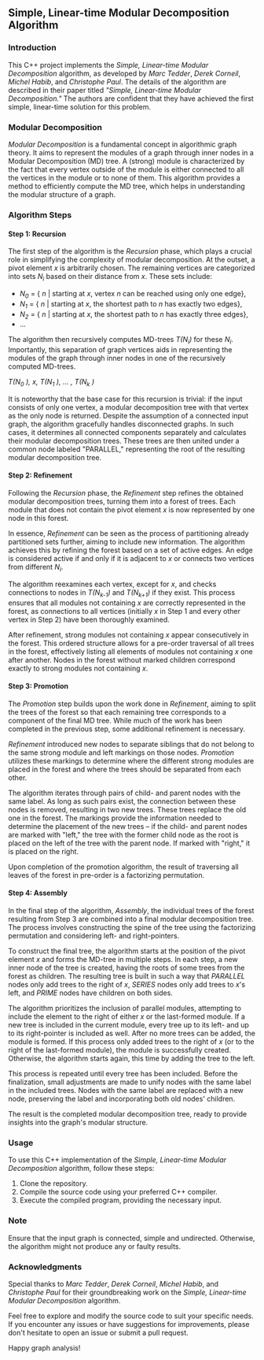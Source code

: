 ## Simple, Linear-time Modular Decomposition Algorithm

### Introduction
This C++ project implements the *Simple, Linear-time Modular Decomposition* algorithm, as developed by *Marc Tedder*, *Derek Corneil*, *Michel Habib*, and *Christophe Paul*. The details of the algorithm are described in their paper titled *"Simple, Linear-time Modular Decomposition."* The authors are confident that they have achieved the first simple, linear-time solution for this problem.

### Modular Decomposition
*Modular Decomposition* is a fundamental concept in algorithmic graph theory. It aims to represent the modules of a graph through inner nodes in a Modular Decomposition (MD) tree. A (strong) module is characterized by the fact that every vertex outside of the module is either connected to all the vertices in the module or to none of them. This algorithm provides a method to efficiently compute the MD tree, which helps in understanding the modular structure of a graph.

### Algorithm Steps

#### Step 1: Recursion
The first step of the algorithm is the *Recursion* phase, which plays a crucial role in simplifying the complexity of modular decomposition. At the outset, a pivot element *x* is arbitrarily chosen. The remaining vertices are categorized into sets *N<sub>i</sub>* based on their distance from *x*. These sets include:

- *N<sub>0</sub>* = { *n* | starting at *x*, vertex *n* can be reached using only one edge},
- *N<sub>1</sub>* = { *n* | starting at *x*, the shortest path to *n* has exactly two edges},
- *N<sub>2</sub>* = { *n* | starting at *x*, the shortest path to *n* has exactly three edges},
- ...

The algorithm then recursively computes MD-trees *T(N<sub>i</sub>)* for these *N<sub>i</sub>*. Importantly, this separation of graph vertices aids in representing the modules of the graph through inner nodes in one of the recursively computed MD-trees.

*T(N<sub>0</sub> ), x, T(N<sub>1</sub> ), ... , T(N<sub>k</sub> )*

It is noteworthy that the base case for this recursion is trivial: if the input consists of only one vertex, a modular decomposition tree with that vertex as the only node is returned. Despite the assumption of a connected input graph, the algorithm gracefully handles disconnected graphs. In such cases, it determines all connected components separately and calculates their modular decomposition trees. These trees are then united under a common node labeled "PARALLEL," representing the root of the resulting modular decomposition tree.

#### Step 2: Refinement
Following the *Recursion* phase, the *Refinement* step refines the obtained modular decomposition trees, turning them into a forest of trees. Each module that does not contain the pivot element *x* is now represented by one node in this forest.

In essence, *Refinement* can be seen as the process of partitioning already partitioned sets further, aiming to include new information. The algorithm achieves this by refining the forest based on a set of active edges. An edge is considered active if and only if it is adjacent to *x* or connects two vertices from different *N<sub>i</sub>*.

The algorithm reexamines each vertex, except for *x*, and checks connections to nodes in *T(N<sub>k-1</sub>)* and *T(N<sub>k+1</sub>)* if they exist. This process ensures that all modules not containing *x* are correctly represented in the forest, as connections to all vertices (initially *x* in Step 1 and every other vertex in Step 2) have been thoroughly examined.

After refinement, strong modules not containing *x* appear consecutively in the forest. This ordered structure allows for a pre-order traversal of all trees in the forest, effectively listing all elements of modules not containing *x* one after another. Nodes in the forest without marked children correspond exactly to strong modules not containing *x*.

#### Step 3: Promotion
The *Promotion* step builds upon the work done in *Refinement*, aiming to split the trees of the forest so that each remaining tree corresponds to a component of the final MD tree. While much of the work has been completed in the previous step, some additional refinement is necessary.

*Refinement* introduced new nodes to separate siblings that do not belong to the same strong module and left markings on those nodes. *Promotion* utilizes these markings to determine where the different strong modules are placed in the forest and where the trees should be separated from each other.

The algorithm iterates through pairs of child- and parent nodes with the same label. As long as such pairs exist, the connection between these nodes is removed, resulting in two new trees. These trees replace the old one in the forest. The markings provide the information needed to determine the placement of the new trees – if the child- and parent nodes are marked with "left," the tree with the former child node as the root is placed on the left of the tree with the parent node. If marked with "right," it is placed on the right.

Upon completion of the promotion algorithm, the result of traversing all leaves of the forest in pre-order is a factorizing permutation.

#### Step 4: Assembly
In the final step of the algorithm, *Assembly*, the individual trees of the forest resulting from Step 3 are combined into a final modular decomposition tree. The process involves constructing the spine of the tree using the factorizing permutation and considering left- and right-pointers.

To construct the final tree, the algorithm starts at the position of the pivot element *x* and forms the MD-tree in multiple steps. In each step, a new inner node of the tree is created, having the roots of some trees from the forest as children. The resulting tree is built in such a way that *PARALLEL* nodes only add trees to the right of *x*, *SERIES* nodes only add trees to *x*'s left, and *PRIME* nodes have children on both sides.

The algorithm prioritizes the inclusion of parallel modules, attempting to include the element to the right of either *x* or the last-formed module. If a new tree is included in the current module, every tree up to its left- and up to its right-pointer is included as well. After no more trees can be added, the module is formed. If this process only added trees to the right of *x* (or to the right of the last-formed module), the module is successfully created. Otherwise, the algorithm starts again, this time by adding the tree to the left.

This process is repeated until every tree has been included. Before the finalization, small adjustments are made to unify nodes with the same label in the included trees. Nodes with the same label are replaced with a new node, preserving the label and incorporating both old nodes' children.

The result is the completed modular decomposition tree, ready to provide insights into the graph's modular structure.
### Usage
To use this C++ implementation of the *Simple, Linear-time Modular Decomposition* algorithm, follow these steps:

1. Clone the repository.
2. Compile the source code using your preferred C++ compiler.
3. Execute the compiled program, providing the necessary input.

### Note
Ensure that the input graph is connected, simple and undirected. Otherwise, the algorithm might not produce any or faulty results.

### Acknowledgments
Special thanks to *Marc Tedder*, *Derek Corneil*, *Michel Habib*, and *Christophe Paul* for their groundbreaking work on the *Simple, Linear-time Modular Decomposition* algorithm.

Feel free to explore and modify the source code to suit your specific needs. If you encounter any issues or have suggestions for improvements, please don't hesitate to open an issue or submit a pull request.

Happy graph analysis!
